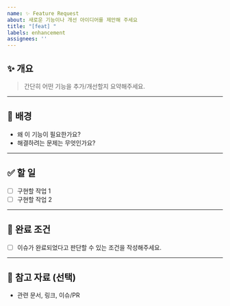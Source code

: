 ```yaml
---
name: ✨ Feature Request
about: 새로운 기능이나 개선 아이디어를 제안해 주세요
title: "[feat] "
labels: enhancement
assignees: ''
---
```


## ✨ 개요
> 간단히 어떤 기능을 추가/개선할지 요약해주세요.

---

## 📌 배경
- 왜 이 기능이 필요한가요?
- 해결하려는 문제는 무엇인가요?

---

## ✅ 할 일
- [ ] 구현할 작업 1
- [ ] 구현할 작업 2

---

## 🎯 완료 조건
- [ ] 이슈가 완료되었다고 판단할 수 있는 조건을 작성해주세요.

---

## 🔗 참고 자료 (선택)
- 관련 문서, 링크, 이슈/PR